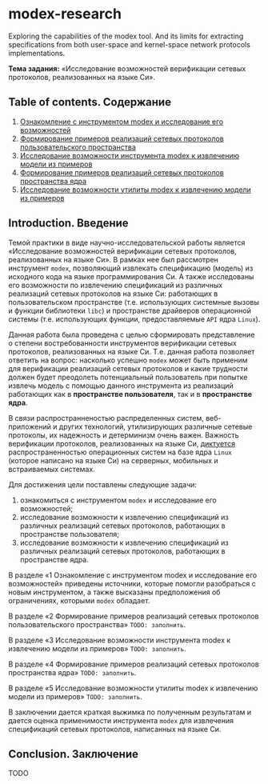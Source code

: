 # modex-research

Exploring the capabilities of the modex tool. And its limits for extracting
specifications from both user-space and kernel-space network protocols
implementations.

**Тема задания:** &laquo;Исследование возможностей верификации сетевых
протоколов, реализованных на языке Си&raquo;.

## Table of contents. Содержание

1. [Ознакомление с инструментом modex и исследование его возможностей](./familiarization/README.md)
1. [Формирование примеров реализаций сетевых протоколов пользовательского пространства](./uspace-examples/README.md)
1. [Исследование возможности инструмента modex к извлечению модели из примеров](./research-on-uspace/README.md)
1. [Формирование примеров реализаций сетевых протоколов пространства ядра](./kspace-examples/README.md)
1. [Исследование возможности утилиты modex к извлечению модели из примеров](./research-on-kspace/README.md)

## Introduction. Введение

Темой практики в виде научно-исследовательской работы является
&laquo;Исследование возможностей верификации сетевых протоколов, реализованных
на языке Си&raquo;. В рамках нее был рассмотрен инструмент `modex`, позволяющий
извлекать спецификацию (модель) из исходного кода на языке программирования Си.
А также исследованы его возможности по извлечению спецификаций из различных
реализаций сетевых протоколов на языке Си: работающих в пользовательском
пространстве (т.е. использующих системные вызовы и функции библиотеки `libc`) и
пространстве драйверов операционной системы (т.е. использующих функции,
предоставляемые `API` ядра `Linux`).

Данная работа была проведена с целью сформировать представление о степени
востребованности инструментов верификации сетевых протоколов, реализованных на
языке Си. Т.е. данная работа позволяет ответить на вопрос: насколько успешно
`modex` может быть применим для верификации реализаций сетевых протоколов и
какие трудности должен будет преодолеть потенциальный пользователь при попытке
извлечь модель с помощью данного инструмента из реализаций работающих как в
__пространстве пользователя__, так и в __пространстве ядра__.

В связи распространненостью распределенных систем, веб-приложений и других
технологий, утилизирующих различные сетевые протоколы, их надежность и
детерминизм очень важен. Важность верификации протоколов, реализованных на языке
Си, [диктуется](## "подумать над другим глаголом") распространенностью операционных систем на базе ядра `Linux`
(которое написано на языке Си) на серверных, мобильных и встраиваемых системах.

Для достижения цели поставлены следующие задачи:

1. ознакомиться с инструментом `modex` и исследование его возможностей;
1. исследование возможности к извлечению спецификаций из различных реализаций
сетевых протоколов, работающих в пространстве пользователя;
1. исследование возможности к извлечению спецификаций из различных реализаций
сетевых протоколов, работающих в пространстве ядра.

В разделе &laquo;1 Ознакомление с инструментом modex и исследование его
возможностей&raquo; приведены источники, которые помогли разобраться с новым
инструментом, а также высказаны предположения об ограничениях, которыми `modex`
обладает.

В разделе &laquo;2 Формирование примеров реализаций сетевых протоколов
пользовательского пространства&raquo; `TODO: заполнить`.

В разделе &laquo;3 Исследование возможности инструмента modex к извлечению
модели из примеров&raquo; `TODO: заполнить`.

В разделе &laquo;4 Формирование примеров реализаций сетевых протоколов
пространства ядра&raquo; `TODO: заполнить`.

В разделе &laquo;5 Исследование возможности утилиты modex к извлечению модели из
примеров&raquo; `TODO: заполнить`.

В заключении дается краткая выжимка по полученным результатам и дается оценка
применимости инструмента `modex` для извлечения спецификаций сетевых протоколов,
написанных на языке Си.

## Conclusion. Заключение

TODO
